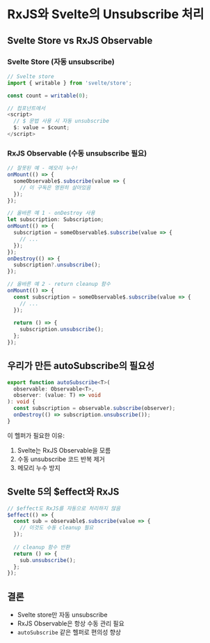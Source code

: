 # RxJS와 Svelte의 Unsubscribe 처리

## Svelte Store vs RxJS Observable

### Svelte Store (자동 unsubscribe)
```typescript
// Svelte store
import { writable } from 'svelte/store';

const count = writable(0);

// 컴포넌트에서
<script>
  // $ 문법 사용 시 자동 unsubscribe
  $: value = $count;
</script>
```

### RxJS Observable (수동 unsubscribe 필요)
```typescript
// 잘못된 예 - 메모리 누수!
onMount(() => {
  someObservable$.subscribe(value => {
    // 이 구독은 영원히 살아있음
  });
});

// 올바른 예 1 - onDestroy 사용
let subscription: Subscription;
onMount(() => {
  subscription = someObservable$.subscribe(value => {
    // ...
  });
});
onDestroy(() => {
  subscription?.unsubscribe();
});

// 올바른 예 2 - return cleanup 함수
onMount(() => {
  const subscription = someObservable$.subscribe(value => {
    // ...
  });
  
  return () => {
    subscription.unsubscribe();
  };
});
```

## 우리가 만든 autoSubscribe의 필요성

```typescript
export function autoSubscribe<T>(
  observable: Observable<T>, 
  observer: (value: T) => void
): void {
  const subscription = observable.subscribe(observer);
  onDestroy(() => subscription.unsubscribe());
}
```

이 헬퍼가 필요한 이유:
1. Svelte는 RxJS Observable을 모름
2. 수동 unsubscribe 코드 반복 제거
3. 메모리 누수 방지

## Svelte 5의 $effect와 RxJS

```typescript
// $effect도 RxJS를 자동으로 처리하지 않음
$effect(() => {
  const sub = observable$.subscribe(value => {
    // 이것도 수동 cleanup 필요
  });
  
  // cleanup 함수 반환
  return () => {
    sub.unsubscribe();
  };
});
```

## 결론
- Svelte store만 자동 unsubscribe
- RxJS Observable은 항상 수동 관리 필요
- `autoSubscribe` 같은 헬퍼로 편의성 향상